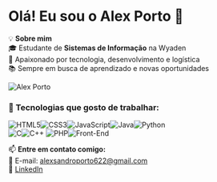 # Olá! Eu sou o Alex Porto 👋  

💡 **Sobre mim**  
🎓 Estudante de **Sistemas de Informação** na Wyaden  
🚀 Apaixonado por tecnologia, desenvolvimento e logística  
📚 Sempre em busca de aprendizado e novas oportunidades  

![Alex Porto](https://github-readme-stats.vercel.app/api?username=AlexPorto&show_icons=true&theme=dracula)

### 🚀 Tecnologias que gosto de trabalhar:  

![HTML5](https://img.shields.io/badge/HTML5-E34F26?style=for-the-badge&logo=html5&logoColor=white)![CSS3](https://img.shields.io/badge/CSS3-1572B6?style=for-the-badge&logo=css3&logoColor=white)![JavaScript](https://img.shields.io/badge/JavaScript-F7DF1E?style=for-the-badge&logo=javascript&logoColor=black)![Java](https://img.shields.io/badge/Java-007396?style=for-the-badge&logo=java&logoColor=white)![Python](https://img.shields.io/badge/Python-3776AB?style=for-the-badge&logo=python&logoColor=white)  
![C](https://img.shields.io/badge/C-00599C?style=for-the-badge&logo=c&logoColor=white)![C++](https://img.shields.io/badge/C%2B%2B-00599C?style=for-the-badge&logo=c%2B%2B&logoColor=white) 
![PHP](https://img.shields.io/badge/PHP-777BB4?style=for-the-badge&logo=php&logoColor=white)![Front-End](https://img.shields.io/badge/Front--End-FF5722?style=for-the-badge)  

📫 **Entre em contato comigo:**  
📩 E-mail: alexsandroporto622@gmail.com  
💼 [LinkedIn](https://www.linkedin.com/in/alex-sandro-porto-148671268/)  

